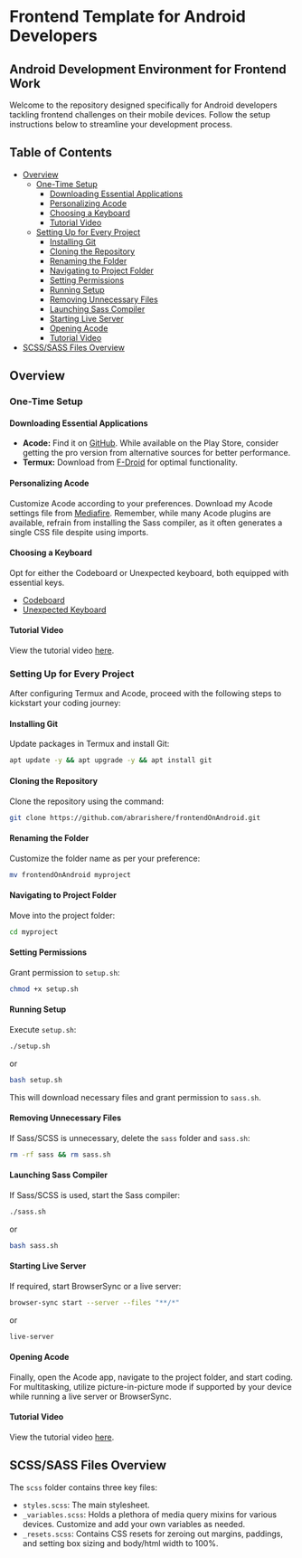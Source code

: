 # Frontend Template for Android Developers
## Android Development Environment for Frontend Work

Welcome to the repository designed specifically for Android developers tackling frontend challenges on their mobile devices. Follow the setup instructions below to streamline your development process.

## Table of Contents

- [Overview](#overview)
  - [One-Time Setup](#one-time-setup)
    - [Downloading Essential Applications](#downloading-essential-applications)
    - [Personalizing Acode](#personalizing-acode)
    - [Choosing a Keyboard](#choosing-a-keyboard)
    - [Tutorial Video](#tutorial-video)
  - [Setting Up for Every Project](#setting-up-for-every-project)
    - [Installing Git](#installing-git)
    - [Cloning the Repository](#cloning-the-repository)
    - [Renaming the Folder](#renaming-the-folder)
    - [Navigating to Project Folder](#navigating-to-project-folder)
    - [Setting Permissions](#setting-permissions)
    - [Running Setup](#running-setup)
    - [Removing Unnecessary Files](#removing-unnecessary-files)
    - [Launching Sass Compiler](#launching-sass-compiler)
    - [Starting Live Server](#starting-live-server)
    - [Opening Acode](#opening-acode)
    - [Tutorial Video](#tutorial-video)
- [SCSS/SASS Files Overview](#scsssass-files-overview)

## Overview

### One-Time Setup

#### Downloading Essential Applications

- **Acode:** Find it on [GitHub](https://github.com/deadlyjack/Acode). While available on the Play Store, consider getting the pro version from alternative sources for better performance.
- **Termux:** Download from [F-Droid](https://f-droid.org/en/packages/com.termux/) for optimal functionality.

#### Personalizing Acode

Customize Acode according to your preferences. Download my Acode settings file from [Mediafire](https://www.mediafire.com/file/e40b1rzehcqicm9/Acode.backup/file). Remember, while many Acode plugins are available, refrain from installing the Sass compiler, as it often generates a single CSS file despite using imports.

#### Choosing a Keyboard

Opt for either the Codeboard or Unexpected keyboard, both equipped with essential keys.
- [Codeboard](https://github.com/gazlaws-dev/codeboard)
- [Unexpected Keyboard](https://github.com/Julow/Unexpected-Keyboard)

#### Tutorial Video

View the tutorial video [here](https://youtu.be/VSN0zjdY554).

### Setting Up for Every Project

After configuring Termux and Acode, proceed with the following steps to kickstart your coding journey:

#### Installing Git

Update packages in Termux and install Git:
```bash
apt update -y && apt upgrade -y && apt install git
```

#### Cloning the Repository

Clone the repository using the command:
```bash
git clone https://github.com/abrarishere/frontendOnAndroid.git
```

#### Renaming the Folder

Customize the folder name as per your preference:
```bash
mv frontendOnAndroid myproject
```

#### Navigating to Project Folder

Move into the project folder:
```bash
cd myproject
```

#### Setting Permissions

Grant permission to `setup.sh`:
```bash
chmod +x setup.sh
```

#### Running Setup

Execute `setup.sh`:
```bash
./setup.sh
```
or
```bash
bash setup.sh
```

This will download necessary files and grant permission to `sass.sh`.

#### Removing Unnecessary Files

If Sass/SCSS is unnecessary, delete the `sass` folder and `sass.sh`:
```bash
rm -rf sass && rm sass.sh
```

#### Launching Sass Compiler

If Sass/SCSS is used, start the Sass compiler:
```bash
./sass.sh
```
or
```bash
bash sass.sh
```

#### Starting Live Server

If required, start BrowserSync or a live server:
```bash
browser-sync start --server --files "**/*"
```
or
```bash
live-server
```

#### Opening Acode

Finally, open the Acode app, navigate to the project folder, and start coding. For multitasking, utilize picture-in-picture mode if supported by your device while running a live server or BrowserSync.

#### Tutorial Video

View the tutorial video [here](https://youtu.be/ooJqWiwLd_s).


## SCSS/SASS Files Overview

The `scss` folder contains three key files:
- `styles.scss`: The main stylesheet.
- `_variables.scss`: Holds a plethora of media query mixins for various devices. Customize and add your own variables as needed.
- `_resets.scss`: Contains CSS resets for zeroing out margins, paddings, and setting box sizing and body/html width to 100%.
